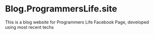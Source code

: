 # Blog.ProgrammersLife.site
This is a blog website for Programmers Life Facebook Page, developed using most recent techs

